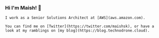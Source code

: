 ### Hi I'm Maish! 👋

    I work as a Senior Solutions Architect at [AWS](aws.amazon.com).

    You can find me on [Twitter](https://twitter.com/maishsk), or have a look at my ramblings on [my blog](https://blog.technodrone.cloud).
